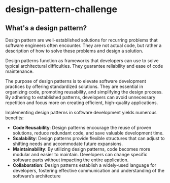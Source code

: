 # design-pattern-challenge

## What's a design pattern?
Design pattern are well-established solutions for recurring problems that software engineers often encounter. They are not actual code, but rather a description of how to solve these problems and design a solution.

Design patterns function as frameworks that developers can use to solve typical architectural difficulties. They guarantee reliability and ease of code maintenance.

The purpose of design patterns is to elevate software development practices by offering standardized solutions. They are essential in organizing code, promoting reusability, and simplifying the design process. By adhering to established patterns, developers can avoid unnecessary repetition and focus more on creating efficient, high-quality applications.

Implementing design patterns in software development yields numerous benefits:
- **Code Reusability**: Design patterns encourage the reuse of proven solutions, reduce redundant code, and save valuable development time.
- **Scalability**: Design patterns provide flexible structures that can adjust to shifting needs and accommodate future expansions.
- **Maintainability**: By utilizing design patterns, code becomes more modular and easier to maintain. Developers can change specific software parts without impacting the entire application.
- **Collaboration**: Design patterns establish a widely-used language for developers, fostering effective communication and understanding of the software’s architecture

